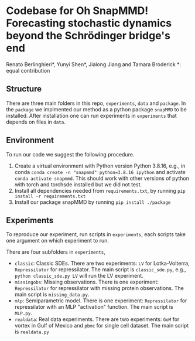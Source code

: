 # Codebase for Oh SnapMMD! Forecasting stochastic dynamics beyond the Schrödinger bridge's end
Renato Berlinghieri*, Yunyi Shen*, Jialong Jiang and Tamara Broderick
*: equal contribution
## Structure
There are three main folders in this repo, `experiments`, `data` and `package`. In the `package` we implmented our method as a python package `snapMMD` to be installed. After installation one can run experiments in `experiments` that depends on files in `data`.

## Environment
To run our code we suggest the following procedure. 

1) Create a virtual environment with Python version Python 3.8.16, e.g., in conda `conda create -n "snapmmd" python=3.8.16 ipython` and activate `conda activate snapmmd`. This should work with other versions of python with torch and torchsde installed but we did not test.  
2) Install all dependencies needed from `requirements.txt`, by running `pip install -r requirements.txt`
3) Install our package snapMMD by running `pip install ./package` 

## Experiments
To reproduce our experiment, run scripts in `experiments`, each scripts take one argument on which experiment to run. 

There are four subfolders in `experiments`, 
- `classic`: Classic SDEs. There are two experiments: `LV` for Lotka-Volterra, `Repressilator` for repressilator. The main script is `classic_sde.py`, e.g., `python classic_sde.py LV` will run the LV experiment. 
- `missingobs`: Missing observations. There is one experiment: `Repressilator` for repressilator with missing protein observations. The main script is `missing_data.py`. 
- `mlp`: Semiparametric model. There is one experiment: `Repressilator` for repressilator with an MLP "activation" function. The main script is `MLP.py`.
- `realdata`: Real data experiments. There are two experiments: `GoM` for vortex in Gulf of Mexico and `pbmc` for single cell dataset. The main script is `realdata.py`



